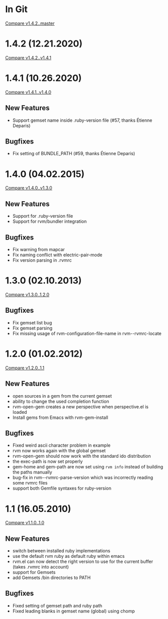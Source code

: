 # In Git

[Compare v1.4.2..master](https://github.com/senny/rvm.el/compare/v1.4.2...master)

# 1.4.2 (12.21.2020)

[Compare v1.4.2..v1.4.1](https://github.com/senny/rvm.el/compare/v1.4.1...v1.4.2)

# 1.4.1 (10.26.2020)

[Compare v1.4.1..v1.4.0](https://github.com/senny/rvm.el/compare/v1.4.0...v1.4.1)

## New Features

* Support gemset name inside .ruby-version file (#57, thanks Étienne Deparis)

## Bugfixes

* Fix setting of BUNDLE_PATH (#59, thanks Étienne Deparis)

# 1.4.0 (04.02.2015)

[Compare v1.4.0..v1.3.0](https://github.com/senny/rvm.el/compare/v1.3.0...v1.4.0)

## New Features

*  Support for .ruby-version file
*  Support for rvm/bundler integration

## Bugfixes

* Fix warning from mapcar
* Fix naming conflict with electric-pair-mode
* Fix version parsing in .rvmrc

# 1.3.0 (02.10.2013)

[Compare v1.3.0..1.2.0](https://github.com/senny/rvm.el/compare/1.2.0...v1.3.0)

## Bugfixes

* Fix gemset list bug
* Fix gemset parsing
* Fix missing usage of rvm-configuration-file-name in rvm--rvmrc-locate

# 1.2.0 (01.02.2012)

[Compare v1.2.0..1.1](https://github.com/senny/rvm.el/compare/1.1...1.2.0)

## New Features

* open sources in a gem from the current gemset
* ability to change the used completion function
* rvm-open-gem creates a new perspective when perspective.el is loaded
* Install gems from Emacs with rvm-gem-install

## Bugfixes

* Fixed weird ascii character problem in example
* rvm now works again with the global gemset
* rvm-open-gem should now work with the standard ido distribution
* the exec-path is now set properly
* gem-home and gem-path are now set using `rvm info` instead of building the paths manually
* bug-fix in rvm--rvmrc-parse-version which was incorrectly reading some rvmrc files
* support both Gemfile syntaxes for ruby-version

# 1.1 (16.05.2010)

[Compare v1.1.0..1.0](https://github.com/senny/rvm.el/compare/1.0...1.1)

## New Features

* switch between installed ruby implementations
* use the default rvm ruby as default ruby within emacs
* rvm.el can now detect the right version to use for the current buffer (takes .rvmrc into account)
* support for Gemsets
* add Gemsets /bin directories to PATH

## Bugfixes

* Fixed setting of gemset path and ruby path
* Fixed leading blanks in gemset name (global) using chomp
